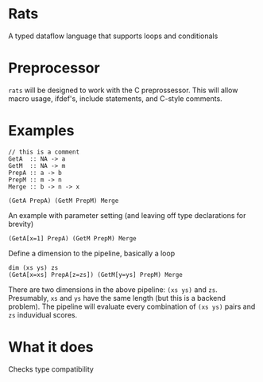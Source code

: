 # Rats

A typed dataflow language that supports loops and conditionals

# Preprocessor

`rats` will be designed to work with the C preprossessor. This will allow macro
usage, ifdef's, include statements, and C-style comments.

# Examples

```
// this is a comment
GetA  :: NA -> a
GetM  :: NA -> m
PrepA :: a -> b
PrepM :: m -> n
Merge :: b -> n -> x

(GetA PrepA) (GetM PrepM) Merge
```

An example with parameter setting (and leaving off type declarations for
brevity)

```
(GetA[x=1] PrepA) (GetM PrepM) Merge
```

Define a dimension to the pipeline, basically a loop

```
dim (xs ys) zs
(GetA[x=xs] PrepA[z=zs]) (GetM[y=ys] PrepM) Merge
```

There are two dimensions in the above pipeline: `(xs ys)` and `zs`. Presumably,
`xs` and `ys` have the same length (but this is a backend problem). The
pipeline will evaluate every combination of `(xs ys)` pairs and `zs` induvidual
scores.

# What it does

Checks type compatibility
